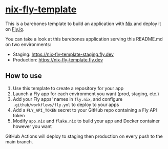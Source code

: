# [nix-fly-template](https://github.com/LutrisEng/nix-fly-template)

This is a barebones template to build an application with [Nix](https://nixos.org/) and deploy it on [Fly.io](https://fly.io/).

You can take a look at this barebones application serving this README.md on two environments:

 - Staging: https://nix-fly-template-staging.fly.dev
 - Production: https://nix-fly-template.fly.dev

## How to use

 1. Use this template to create a repository for your app
 2. Launch a Fly app for each environment you want (prod, staging, etc.)
 3. Add your Fly apps' names in `fly.nix`, and configure `.github/workflows/fly.yml` to deploy to your apps
 4. Add a `FLY_API_TOKEN` secret to your GitHub repo containing a Fly API token
 5. Modify `app.nix` and `flake.nix` to build your app and Docker container however you want

GitHub Actions will deploy to staging then production on every push to the main branch.
